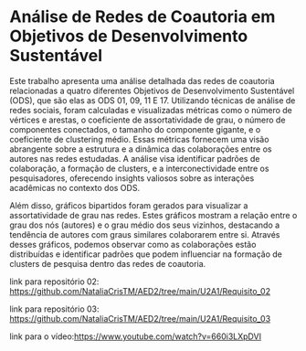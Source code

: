 # Análise de Redes de Coautoria em Objetivos de Desenvolvimento Sustentável

Este trabalho apresenta uma análise detalhada das redes de coautoria relacionadas a quatro diferentes Objetivos de Desenvolvimento Sustentável (ODS), que são elas as ODS 01, 09, 11 E 17. Utilizando técnicas de análise de redes sociais, foram calculadas e visualizadas métricas como o número de vértices e arestas, o coeficiente de assortatividade de grau, o número de componentes conectados, o tamanho do componente gigante, e o coeficiente de clustering médio. Essas métricas fornecem uma visão abrangente sobre a estrutura e a dinâmica das colaborações entre os autores nas redes estudadas. A análise visa identificar padrões de colaboração, a formação de clusters, e a interconectividade entre os pesquisadores, oferecendo insights valiosos sobre as interações acadêmicas no contexto dos ODS.

Além disso, gráficos bipartidos foram gerados para visualizar a assortatividade de grau nas redes. Estes gráficos mostram a relação entre o grau dos nós (autores) e o grau médio dos seus vizinhos, destacando a tendência de autores com graus similares colaborarem entre si. Através desses gráficos, podemos observar como as colaborações estão distribuídas e identificar padrões que podem influenciar na formação de clusters de pesquisa dentro das redes de coautoria.

link para repositório 02: https://github.com/NataliaCrisTM/AED2/tree/main/U2A1/Requisito_02

link para repositório 03: https://github.com/NataliaCrisTM/AED2/tree/main/U2A1/Requisito_03

link para o vídeo:https://www.youtube.com/watch?v=660i3LXpDVI
